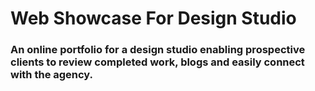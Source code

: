 # Web Showcase For Design Studio

### An online portfolio for a design studio enabling prospective clients to review completed work, blogs and easily connect with the agency.
